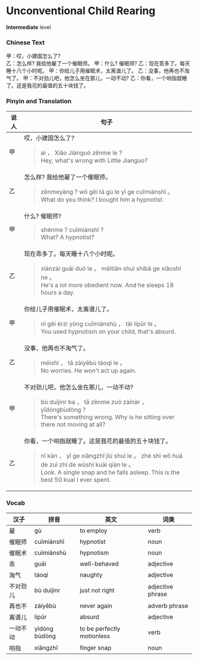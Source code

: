 # Unconventional Child Rearing
**Intermediate** level
### Chinese Text
甲：哎，小建国怎么了?<br />乙：怎么样? 我给他雇了一个催眠师。
甲：什么? 催眠师?
乙：现在乖多了。每天睡十八个小时呢。
甲：你给儿子用催眠术，太离谱儿了。
乙：没事，他再也不淘气了。
甲：不对劲儿吧，他怎么坐在那儿，一动不动?
乙：你看，一个响指就睡了。这是我花的最值的五十块钱了。

### Pinyin and Translation
|说人|句子|
|----|----|
|甲|哎，小建国怎么了?<blockquote>ai ， Xiǎo Jiànguó zěnme le ?<br />Hey, what's wrong with Little Jianguo?</blockquote>|
|乙|怎么样? 我给他雇了一个催眠师。<blockquote>zěnmeyàng ? wǒ gěi tā gù le yī ge cuīmiánshī 。<br />What do you think? I bought him a hypnotist.</blockquote>|
|甲|什么? 催眠师?<blockquote>shénme ? cuīmiánshī ?<br />What? A hypnotist?</blockquote>|
|乙|现在乖多了。每天睡十八个小时呢。<blockquote>xiànzài guāi duō le 。 měitiān shuì shíbā ge xiǎoshí ne 。<br />He's a lot more obedient now. And he sleeps 18 hours a day.</blockquote>|
|甲|你给儿子用催眠术，太离谱儿了。<blockquote>nǐ gěi érzi yòng cuīmiánshù ， tài lípǔr le 。<br />You used hypnotism on your child, that's absurd.</blockquote>|
|乙|没事，他再也不淘气了。<blockquote>méishì ， tā zàiyěbù táoqì le 。<br />No worries. He won't act up again.</blockquote>|
|甲|不对劲儿吧，他怎么坐在那儿，一动不动?<blockquote>bù duìjìnr ba ， tā zěnme zuò zàinàr ， yīdòngbùdòng ?<br />There's something wrong. Why is he sitting over there not moving at all?</blockquote>|
|乙|你看，一个响指就睡了。这是我花的最值的五十块钱了。<blockquote>nǐ kàn ， yī ge xiǎngzhǐ jiù shuì le 。 zhè shì wǒ huā de zuì zhí de wǔshí kuài qián le 。<br />Look. A single snap and he falls asleep. This is the best 50 kuai I ever spent.</blockquote>|
### Vocab
|汉子|拼音|英文|词类|
|----|----|----|----|
|雇|gù|to employ|verb|
|催眠师|cuīmiánshī|hypnotist|noun|
|催眠术|cuīmiánshù|hypnotism|noun|
|乖|guāi|well-behaved|adjective|
|淘气|táoqì|naughty|adjective|
|不对劲儿|bù duìjìnr|just not right|adjective phrase|
|再也不|zàiyěbù|never again|adverb phrase|
|离谱儿|lípǔr|absurd|adjective|
|一动不动|yīdòng bùdòng|to be perfectly motionless|verb|
|响指|xiǎngzhǐ|finger snap|noun|